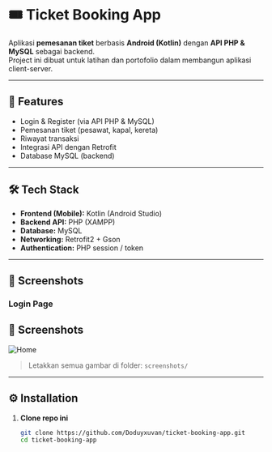 # 🎟️ Ticket Booking App  

Aplikasi **pemesanan tiket** berbasis **Android (Kotlin)** dengan **API PHP & MySQL** sebagai backend.  
Project ini dibuat untuk latihan dan portofolio dalam membangun aplikasi client-server.  

---

## 🚀 Features
- Login & Register (via API PHP & MySQL)  
- Pemesanan tiket (pesawat, kapal, kereta)  
- Riwayat transaksi  
- Integrasi API dengan Retrofit  
- Database MySQL (backend)  

---

## 🛠️ Tech Stack
- **Frontend (Mobile):** Kotlin (Android Studio)  
- **Backend API:** PHP (XAMPP)  
- **Database:** MySQL  
- **Networking:** Retrofit2 + Gson  
- **Authentication:** PHP session / token  

---

## 📸 Screenshots

### Login Page
## 📸 Screenshots
![Home](screenshots/portofolio_pemesanan_tiket)


> Letakkan semua gambar di folder: `screenshots/`  

---

## ⚙️ Installation

1. **Clone repo ini**
   ```bash
   git clone https://github.com/Doduyxuvan/ticket-booking-app.git
   cd ticket-booking-app
